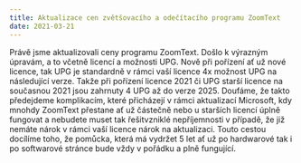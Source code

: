 ```yaml
---
title: Aktualizace cen zvětšovacího a odečítacího programu ZoomText
date: 2021-03-21
---
```

Právě jsme  aktualizovali ceny programu ZoomText.
Došlo k výrazným úpravám, a to včetně licencí a možnosti UPG.
Nově při pořízení ať už nové licence, tak UPG je standardně v rámci vaší licence 4x možnost UPG na následující verze. Takže při pořízení licence 2021 či UPG starší licence na současnou 2021 jsou zahrnuty 4 UPG až do verze 2025.
Doufáme, že takto předejdeme komplikacím, které přicházejí v rámci aktualizací Microsoft, kdy mnohdy ZoomText přestane ať už částečně nebo u starších licencí úplně fungovat a nebudete muset tak řešitvzniklé nepříjemnosti v případě, že již nemáte nárok v rámci vaší licence nárok na aktualizaci.
Touto cestou docílíme toho, že pomůcka, která má vydržet 5 let ať už po hardwarové tak i po softwarové stránce bude vždy v pořádku a plně fungující.
